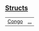 
[Structs](./hello_world-structs.md)
 ---
| | |
|:---|:---|
| [Congo](./hello_world-Congo.md) | [...](./hello_world-Congo.md) |
